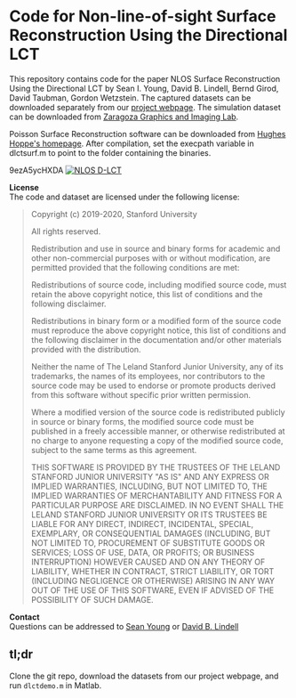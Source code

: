 # Code for Non-line-of-sight Surface Reconstruction Using the Directional LCT

This repository contains code for the paper NLOS Surface Reconstruction Using the Directional LCT by Sean I. Young, David B. Lindell, Bernd Girod, David Taubman, Gordon Wetzstein. The captured datasets can be downloaded separately from our [project webpage](http://computationalimaging.org). The simulation dataset can be downloaded from [Zaragoza Graphics and Imaging Lab](https://graphics.unizar.es/nlos/).

Poisson Surface Reconstruction software can be downloaded from [Hughes Hoppe's homepage](http://hhoppe.com/proj/poissonrecon/). After compilation, set the execpath variable in dlctsurf.m to point to the folder containing the binaries.


9ezA5ycHXDA
[![NLOS D-LCT](http://img.youtube.com/vi/9ezA5ycHXDA/0.jpg)](https://www.youtube.com/watch?v=9ezA5ycHXDA "NLOS D-LCT")

**License**  
The code and dataset are licensed under the following license:
> Copyright (c) 2019-2020, Stanford University
>
> All rights reserved.
>
> Redistribution and use in source and binary forms for academic and other non-commercial purposes with or without modification, are permitted provided that the following conditions are met:
>
> Redistributions of source code, including modified source code, must retain the above copyright notice, this list of conditions and the following disclaimer.
>
> Redistributions in binary form or a modified form of the source code must reproduce the above copyright notice, this list of conditions and the following disclaimer in the documentation and/or other materials provided with the distribution.
>
> Neither the name of The Leland Stanford Junior University, any of its trademarks, the names of its employees, nor contributors to the source code may be used to endorse or promote products derived from this software without specific prior written permission.
>
> Where a modified version of the source code is redistributed publicly in source or binary forms, the modified source code must be published in a freely accessible manner, or otherwise redistributed at no charge to anyone requesting a copy of the modified source code, subject to the same terms as this agreement.
>
> THIS SOFTWARE IS PROVIDED BY THE TRUSTEES OF THE LELAND STANFORD JUNIOR UNIVERSITY "AS IS" AND ANY EXPRESS OR IMPLIED WARRANTIES, INCLUDING, BUT NOT LIMITED TO, THE IMPLIED WARRANTIES OF MERCHANTABILITY AND FITNESS FOR A PARTICULAR PURPOSE ARE DISCLAIMED. IN NO EVENT SHALL THE LELAND STANFORD JUNIOR UNIVERSITY OR ITS TRUSTEES BE LIABLE FOR ANY DIRECT, INDIRECT, INCIDENTAL, SPECIAL, EXEMPLARY, OR CONSEQUENTIAL DAMAGES (INCLUDING, BUT NOT LIMITED TO, PROCUREMENT OF SUBSTITUTE GOODS OR SERVICES; LOSS OF USE, DATA, OR PROFITS; OR BUSINESS INTERRUPTION) HOWEVER CAUSED AND ON ANY THEORY OF LIABILITY, WHETHER IN CONTRACT, STRICT LIABILITY, OR TORT (INCLUDING NEGLIGENCE OR OTHERWISE) ARISING IN ANY WAY OUT OF THE USE OF THIS SOFTWARE, EVEN IF ADVISED OF THE POSSIBILITY OF SUCH DAMAGE.

**Contact**  
Questions can be addressed to [Sean Young](mailto:sean0@stanford.edu) or [David B. Lindell](mailto:lindell@stanford.edu)

## tl;dr
Clone the git repo, download the datasets from our project webpage, and run `dlctdemo.m` in Matlab.
